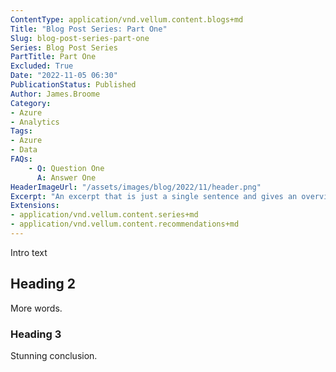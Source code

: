 ```yaml
---
ContentType: application/vnd.vellum.content.blogs+md
Title: "Blog Post Series: Part One"
Slug: blog-post-series-part-one
Series: Blog Post Series
PartTitle: Part One
Excluded: True
Date: "2022-11-05 06:30"
PublicationStatus: Published
Author: James.Broome
Category:
- Azure
- Analytics
Tags:
- Azure
- Data
FAQs:
    - Q: Question One
      A: Answer One
HeaderImageUrl: "/assets/images/blog/2022/11/header.png"
Excerpt: "An excerpt that is just a single sentence and gives an overview of the whole article; essentially a TLDR."
Extensions:
- application/vnd.vellum.content.series+md
- application/vnd.vellum.content.recommendations+md
---
```

Intro text

## Heading 2

More words.

### Heading 3

Stunning conclusion.